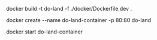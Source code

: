 docker build -t do-land -f ./docker/Dockerfile.dev .


docker create --name do-land-container -p 80:80 do-land



docker start do-land-container